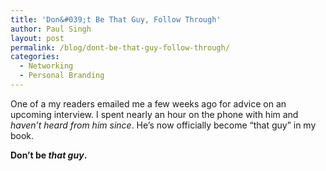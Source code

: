 ```yaml
---
title: 'Don&#039;t Be That Guy, Follow Through'
author: Paul Singh
layout: post
permalink: /blog/dont-be-that-guy-follow-through/
categories:
  - Networking
  - Personal Branding
---
```

One of a my readers emailed me a few weeks ago for advice on an upcoming interview. I spent nearly an hour on the phone with him and *haven&#8217;t heard from him since*. He&#8217;s now officially become &#8220;that guy&#8221; in my book.

**Don&#8217;t be *that guy*.**